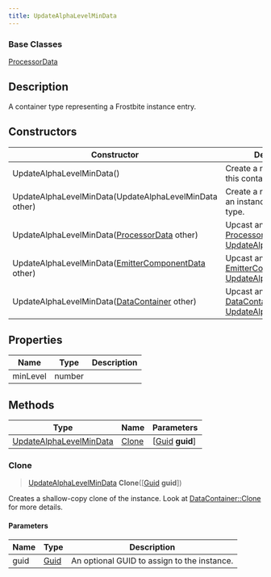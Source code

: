 ```yaml
---
title: UpdateAlphaLevelMinData
---
```

### Base Classes

[ProcessorData](/vext/ref/fb/processordata/)

## Description

A container type representing a Frostbite instance entry.

## Constructors

| Constructor                                                                        | Description                                                                                                                           |
| ---------------------------------------------------------------------------------- | ------------------------------------------------------------------------------------------------------------------------------------- |
| UpdateAlphaLevelMinData()                                                          | Create a new instance of this container type.                                                                                         |
| UpdateAlphaLevelMinData(UpdateAlphaLevelMinData other)                             | Create a reference copy of an instance of the same type.                                                                              |
| UpdateAlphaLevelMinData([ProcessorData](/vext/ref/fb/processordata/) other)                      | Upcast an instance of type [ProcessorData](/vext/ref/fb/processordata/) to [UpdateAlphaLevelMinData](/vext/ref/fb/updatealphalevelmindata/).                      |
| UpdateAlphaLevelMinData([EmitterComponentData](/vext/ref/fb/emittercomponentdata/) other)        | Upcast an instance of type [EmitterComponentData](/vext/ref/fb/emittercomponentdata/) to [UpdateAlphaLevelMinData](/vext/ref/fb/updatealphalevelmindata/).        |
| UpdateAlphaLevelMinData([DataContainer](/vext/ref/shared/class/datacontainer) other) | Upcast an instance of type [DataContainer](/vext/ref/shared/class/datacontainer) to [UpdateAlphaLevelMinData](/vext/ref/fb/updatealphalevelmindata/). |

## Properties

| Name     | Type   | Description |
| -------- | ------ | ----------- |
| minLevel | number |             |

## Methods

| Type                                               | Name            | Parameters                                     |
| -------------------------------------------------- | --------------- | ---------------------------------------------- |
| [UpdateAlphaLevelMinData](/vext/ref/fb/updatealphalevelmindata/) | [Clone](#clone) | \[[Guid](/vext/ref/shared/class/guid) **guid**\] |

### Clone

> [UpdateAlphaLevelMinData](/vext/ref/fb/updatealphalevelmindata/) **Clone**(\[[Guid](/vext/ref/shared/class/guid) **guid**\])

Creates a shallow-copy clone of the instance. Look at [DataContainer::Clone](/vext/ref/shared/class/datacontainer#clone) for more details.

#### Parameters

| Name | Type         | Description                                 |
| ---- | ------------ | ------------------------------------------- |
| guid | [Guid](/vext/ref/shared/class/guid/) | An optional GUID to assign to the instance. |
